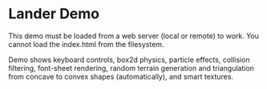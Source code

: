 # Lander Demo
This demo must be loaded from a web server (local or remote) to work. You cannot load the index.html from the
filesystem.

Demo shows keyboard controls, box2d physics, particle effects, collision filtering, font-sheet rendering, random terrain
generation and triangulation from concave to convex shapes (automatically), and smart textures.
